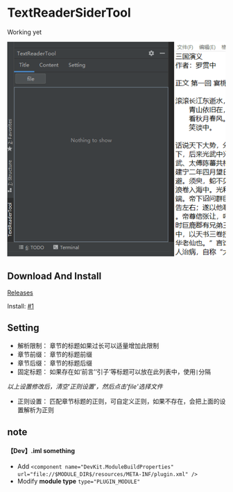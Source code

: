 # TextReaderSiderTool

Working yet

![](https://github.com/MUedsa/TextReaderSiderTool/blob/master/temp.gif?raw=true)

## Download And Install

[Releases](https://github.com/MUedsa/TextReaderSiderTool/releases)

Install: [#1](https://github.com/MUedsa/TextReaderSiderTool/issues/1)

## Setting

- 解析限制： 章节的标题如果过长可以适量增加此限制
- 章节前缀： 章节的标题前缀
- 章节后缀： 章节的标题后缀
- 固定标题： 如果存在如‘前言’‘引子’等标题可以放在此列表中，使用`|`分隔

*以上设置修改后，清空‘正则设置’，然后点击'file'选择文件*

- 正则设置： 匹配章节标题的正则，可自定义正则，如果不存在，会把上面的设置解析为正则

## note

#### 【Dev】.iml something

- Add `<component name="DevKit.ModuleBuildProperties" url="file://$MODULE_DIR$/resources/META-INF/plugin.xml" />`  
- Modify **module type** `type="PLUGIN_MODULE"`